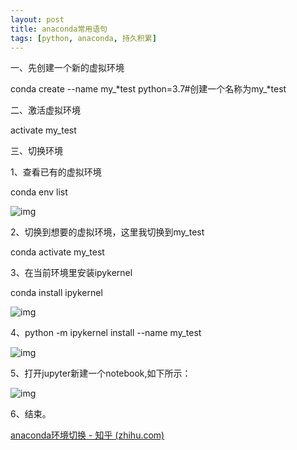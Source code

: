 ```yaml
---
layout: post
title: anaconda常用语句
tags: [python, anaconda, 持久积累]
---
```


一、先创建一个新的虚拟环境

conda create --name my_*test python=3.7#创建一个名称为my_*test

二、激活虚拟环境

activate my_test

三、切换环境

1、查看已有的虚拟环境

conda env list

![img](https://pic2.zhimg.com/80/v2-2855cfd302e331d8c9a1ee1dfd84d925_720w.jpg)

2、切换到想要的虚拟环境，这里我切换到my_test

conda activate my_test

3、在当前环境里安装ipykernel

conda install ipykernel

![img](https://cdn.jsdelivr.net/gh/darkchoco10099/img/v2-3fe468e3a7647d138d6054a0c1c641bb_720w.jpg)

4、python -m ipykernel install --name my_test

![img](https://pic1.zhimg.com/80/v2-abb56915ea64e5583f1dea223876144c_720w.jpg)

5、打开jupyter新建一个notebook,如下所示：

![img](https://pic3.zhimg.com/80/v2-b6ccaa26c129ca4d0e284b645f74bbde_720w.jpg)

6、结束。



[anaconda环境切换 - 知乎 (zhihu.com)](https://zhuanlan.zhihu.com/p/141122337)